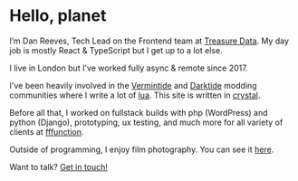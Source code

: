 # Hello, planet

I’m Dan Reeves, Tech Lead on the Frontend team at [Treasure Data](https://treasuredata.com). My day job is mostly React & TypeScript but I get up to a lot else.

I live in London but I've worked fully async & remote since 2017.

I've been heavily involved in the [Vermintide](https://vmf-docs.verminti.de/) and [Darktide](https://darkti.de/modding) modding communities where I write a lot of [lua](https://github.com/danreeves?tab=repositories&q=mods&type=source&language=lua&sort=). This site is written in [crystal](https://github.com/danreeves/danreev.es).

Before all that, I worked on fullstack builds with php (WordPress) and python (Django), prototyping, ux testing, and much more for all variety of clients at [fffunction](https://fffunction.co/).

Outside of programming, I enjoy film photography. You can see it [here](https://dnrvs.photo).

Want to talk? [Get in touch!](/contact)
